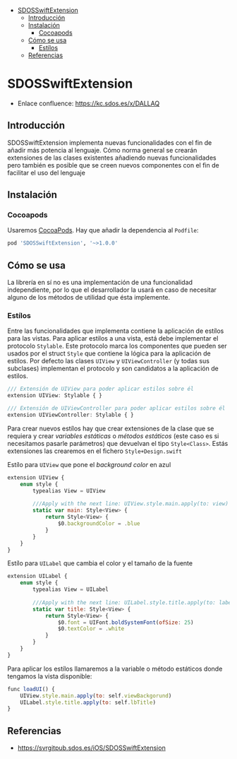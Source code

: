 - [SDOSSwiftExtension](#sdosswiftextension)
  - [Introducción](#introducci%C3%B3n)
  - [Instalación](#instalaci%C3%B3n)
    - [Cocoapods](#cocoapods)
  - [Cómo se usa](#c%C3%B3mo-se-usa)
    - [Estílos](#est%C3%ADlos)
  - [Referencias](#referencias)

# SDOSSwiftExtension

- Enlace confluence: https://kc.sdos.es/x/DALLAQ

## Introducción
SDOSSwiftExtension implementa nuevas funcionalidades con el fin de añadir más potencia al lenguaje. Cómo norma general se crearán extensiones de las clases existentes añadiendo nuevas funcionalidades pero también es posible que se creen nuevos componentes con el fin de facilitar el uso del lenguaje

## Instalación

### Cocoapods

Usaremos [CocoaPods](https://cocoapods.org). Hay que añadir la dependencia al `Podfile`:

```ruby
pod 'SDOSSwiftExtension', '~>1.0.0' 
```

## Cómo se usa

La librería en sí no es una implementación de una funcionalidad independiente, por lo que el desarrollador la usará en caso de necesitar alguno de los métodos de utilidad que ésta implemente.

### Estílos

Entre las funcionalidades que implementa contiene la aplicación de estílos para las vistas. Para aplicar estilos a una vista, está debe implementar el protocolo `Stylable`. Este protocolo marca los componentes que pueden ser usados por el struct `Style` que contiene la lógica para la aplicación de estilos. Por defecto las clases `UIView` y `UIViewController` (y todas sus subclases) implementan el protocolo y son candidatos a la aplicación de estilos.
```js
/// Extensión de UIView para poder aplicar estilos sobre él
extension UIView: Stylable { }

/// Extensión de UIViewController para poder aplicar estilos sobre él
extension UIViewController: Stylable { }
```

Para crear nuevos estílos hay que crear extensiones de la clase que se requiera y crear *variables estáticas* o *métodos estáticos* (este caso es si necesitamos pasarle parámetros) que devuelvan el tipo `Style<Class>`. Estás extensiones las crearemos en el fichero `Style+Design.swift`

Estílo para `UIView` que pone el *background color* en azul
``` js
extension UIView {
    enum style {
        typealias View = UIView
        
        ///Apply with the next line: UIView.style.main.apply(to: view)
        static var main: Style<View> {
            return Style<View> {
                $0.backgroundColor = .blue
            }
        }
    }
}   
```

Estílo para `UILabel` que cambia el color y el tamaño de la fuente
``` js
extension UILabel {
    enum style {
        typealias View = UILabel
        
        ///Apply with the next line: UILabel.style.title.apply(to: label)
        static var title: Style<View> {
            return Style<View> {
                $0.font = UIFont.boldSystemFont(ofSize: 25)
                $0.textColor = .white
            }
        }
    }
}
```

Para aplicar los estílos llamaremos a la variable o método estáticos donde tengamos la vista disponible:

``` js
func loadUI() {
    UIView.style.main.apply(to: self.viewBackgorund)
    UILabel.style.title.apply(to: self.lbTitle)
}
```

## Referencias
* https://svrgitpub.sdos.es/iOS/SDOSSwiftExtension
